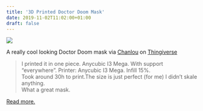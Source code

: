 ```yaml
---
title: '3D Printed Doctor Doom Mask'
date: 2019-11-02T11:02:00+01:00
draft: false
---
```


[![](https://cdn-blog.adafruit.com/uploads/2019/10/20191021_001822-270x480.jpg)](https://www.thingiverse.com/make:718066)

A really cool looking Doctor Doom mask via [Chanlou](https://www.thingiverse.com/Chanlou) on [Thingiverse](https://www.thingiverse.com/make:718066)

> I printed it in one piece. Anycubic I3 Mega. With support “everywhere”. Printer: Anycubic I3 Mega. Infill 15%.  
> Took around 30h to print.The size is just perfect (for me) I didn’t skale anything.  
> What a great mask.

[Read more.](https://www.thingiverse.com/make:718066)